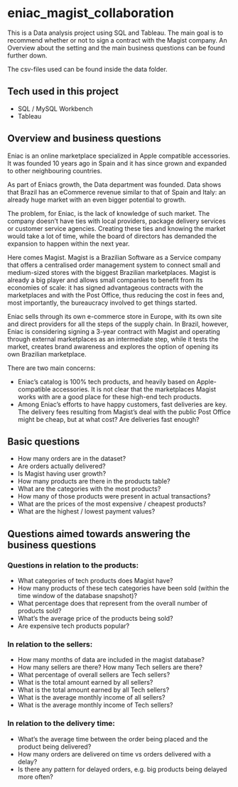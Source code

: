 # eniac_magist_collaboration

This is a Data analysis project using SQL and Tableau. The main goal is to recommend whether or not to sign a contract with the Magist company.
An Overview about the setting and the main business questions can be found further down.

The csv-files used can be found inside the data folder.

## Tech used in this project

- SQL / MySQL Workbench
- Tableau

## Overview and business questions

Eniac is an online marketplace specialized in Apple compatible accessories. 
It was founded 10 years ago in Spain and it has since grown and expanded to other neighbouring countries.

As part of Eniacs growth, the Data department was founded.
Data shows that Brazil has an eCommerce revenue similar to that of Spain and Italy: an already huge market with an even bigger potential to growth.

The problem, for Eniac, is the lack of knowledge of such market. 
The company doesn’t have ties with local providers, package delivery services or customer service agencies. 
Creating these ties and knowing the market would take a lot of time, while the board of directors has demanded the expansion to happen within the next year.

Here comes Magist. Magist is a Brazilian Software as a Service company that offers a centralised order management system to connect small and medium-sized stores with the biggest Brazilian marketplaces.
Magist is already a big player and allows small companies to benefit from its economies of scale: it has signed advantageous contracts with the marketplaces and with the Post Office, thus reducing the cost in fees and, most importantly, the bureaucracy involved to get things started.

Eniac sells through its own e-commerce store in Europe, with its own site and direct providers for all the steps of the supply chain. 
In Brazil, however, Eniac is considering signing a 3-year contract with Magist and operating through external marketplaces as an intermediate step, while it tests the market, creates brand awareness and explores the option of opening its own Brazilian marketplace.

There are two main concerns:

- Eniac’s catalog is 100% tech products, and heavily based on Apple-compatible accessories. It is not clear that the marketplaces Magist works with are a good place for these high-end tech products.
- Among Eniac’s efforts to have happy customers, fast deliveries are key. The delivery fees resulting from Magist’s deal with the public Post Office might be cheap, but at what cost? Are deliveries fast enough?


## Basic questions

- How many orders are in the dataset?
- Are orders actually delivered?
- Is Magist having user growth?
- How many products are there in the products table?
- What are the categories with the most products?
- How many of those products were present in actual transactions?
- What are the prices of the most expensive / cheapest products?
- What are the highest / lowest payment values?

## Questions aimed towards answering the business questions

### Questions in relation to the products:
- What categories of tech products does Magist have?
- How many products of these tech categories have been sold (within the time window of the database snapshot)? 
- What percentage does that represent from the overall number of products sold?
- What’s the average price of the products being sold?
- Are expensive tech products popular?

### In relation to the sellers:

- How many months of data are included in the magist database?
- How many sellers are there? How many Tech sellers are there? 
- What percentage of overall sellers are Tech sellers?
- What is the total amount earned by all sellers? 
- What is the total amount earned by all Tech sellers?
- What is the average monthly income of all sellers? 
- What is the average monthly income of Tech sellers?

### In relation to the delivery time:

- What’s the average time between the order being placed and the product being delivered?
- How many orders are delivered on time vs orders delivered with a delay?
- Is there any pattern for delayed orders, e.g. big products being delayed more often?
